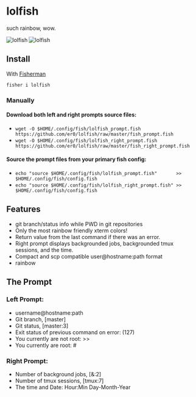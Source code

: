 # lolfish

such rainbow, wow.

![lolfish][screenshot1]
![lolfish][screenshot2]

## Install

With [Fisherman](https://github.com/fisherman/fisherman)

```fish
fisher i lolfish
```

### Manually

#### Download both left and right prompts source files:
  * `wget -O $HOME/.config/fish/lolfish_prompt.fish       https://github.com/er0/lolfish/raw/master/fish_prompt.fish`
  * `wget -O $HOME/.config/fish/lolfish_right_prompt.fish https://github.com/er0/lolfish/raw/master/fish_right_prompt.fish`

#### Source the prompt files from your primary fish config:
  * `echo "source $HOME/.config/fish/lolfish_prompt.fish"       >> $HOME/.config/fish/config.fish`
  * `echo "source $HOME/.config/fish/lolfish_right_prompt.fish" >> $HOME/.config/fish/config.fish`


## Features

  * git branch/status info while PWD in git repositories
  * Only the most rainbow friendly xterm colors!
  * Return value from the last command if there was an error.
  * Right prompt displays backgrounded jobs, backgrounded tmux sessions, and the time.
  * Compact and scp compatible user@hostname:path format
  * rainbow


## The Prompt

### Left Prompt:
  * username@hostname:path
  * Git branch, [master]
  * Git status, [master:3]
  * Exit status of previous command on error: (127)
  * You currently are not root: >>
  * You currently are root: #

### Right Prompt:
  * Number of background jobs, [&:2]
  * Number of tmux sessions, [tmux:7]
  * The time and Date: Hour:Min Day-Month-Year


[screenshot1]: http://i.imgur.com/InJELf3.png
[screenshot2]: http://i.imgur.com/v6aI9AB.png
